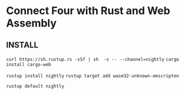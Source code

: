 # Connect Four with Rust and Web Assembly

## INSTALL

`curl https://sh.rustup.rs -sSf | sh  -s -- --channel=nightly`
`cargo install cargo-web`

`rustup install nightly`
`rustup target add wasm32-unknown-emscripten`


`rustup default nightly`
